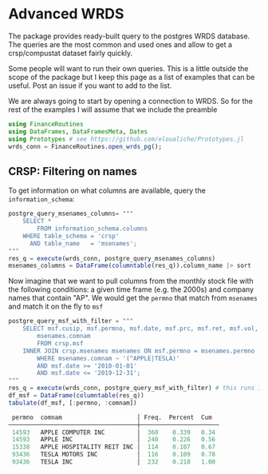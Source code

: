 # Advanced WRDS

The package provides ready-built query to the postgres WRDS database. 
The queries are the most common and used ones and allow to get a crsp/compustat dataset fairly quickly.

Some people will want to run their own queries. 
This is a little outside the scope of the package but I keep this page as a list of examples that can be useful.
Post an issue if you want to add to the list. 

We are always going to start by opening a connection to WRDS.
So for the rest of the examples I will assume that we include the preamble
```julia
using FinanceRoutines
using DataFrames, DataFramesMeta, Dates
using Prototypes # see https://github.com/eloualiche/Prototypes.jl
wrds_conn = FinanceRoutines.open_wrds_pg();
```

## CRSP: Filtering on names

To get information on what columns are available, query the `information_schema`:
```julia
postgre_query_msenames_columns= """
    SELECT *
        FROM information_schema.columns
    WHERE table_schema = 'crsp'
      AND table_name   = 'msenames';
"""
res_q = execute(wrds_conn, postgre_query_msenames_columns)
msenames_columns = DataFrame(columntable(res_q)).column_name |> sort
```

Now imagine that we want to pull columns from the monthly stock file with the following conditions: a given time frame (e.g. the 2000s) and company names that contain "AP".
We would get the `permno` that match from `msenames` and match it on the fly to `msf`
```julia
postgre_query_msf_with_filter = """
    SELECT msf.cusip, msf.permno, msf.date, msf.prc, msf.ret, msf.vol, msf.shrout, msf.hsiccd,
        msenames.comnam
        FROM crsp.msf
    INNER JOIN crsp.msenames msenames ON msf.permno = msenames.permno
        WHERE msenames.comnam ~ '(^APPLE|TESLA)'
        AND msf.date >= '2010-01-01'
        AND msf.date <= '2019-12-31';
"""
res_q = execute(wrds_conn, postgre_query_msf_with_filter) # this runs in under 1 second (including download)
df_msf = DataFrame(columntable(res_q))
tabulate(df_msf, [:permno, :comnam])

 permno  comnam                     │ Freq.  Percent  Cum
────────────────────────────────────┼──────────────────────
 14593   APPLE COMPUTER INC         │  360    0.339   0.34
 14593   APPLE INC                  │  240    0.226   0.56
 15338   APPLE HOSPITALITY REIT INC │  114    0.107   0.67
 93436   TESLA MOTORS INC           │  116    0.109   0.78
 93436   TESLA INC                  │  232    0.218   1.00
 ```







